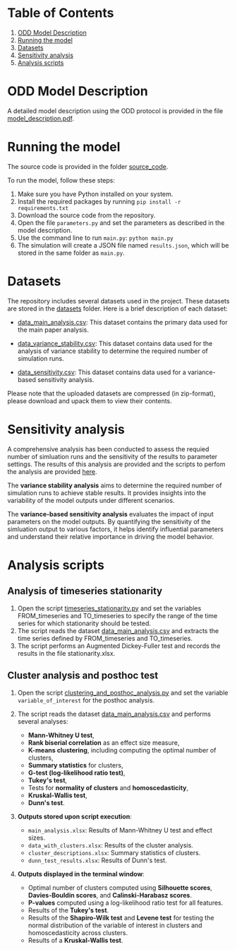 
# Table of Contents
1. [ODD Model Description](#odd-model-descriptions)
1. [Running the model](#running-the-model)
2. [Datasets](#datasets)
3. [Sensitivity analysis](#sensitivity-analysis)
4. [Analysis scripts](#analysis-scripts)

# ODD Model Description

A detailed model description using the ODD protocol is provided in the file [model_description.pdf](figures_and_pdfs/model_description.pdf).

# Running the model

The source code is provided in the folder [source_code](source_code).

To run the model, follow these steps:

1. Make sure you have Python installed on your system.
2. Install the required packages by running `pip install -r requirements.txt`
3. Download the source code from the repository.
4. Open the file `parameters.py` and set the parameters as described in the model description.
5. Use the command line to run `main.py`: `python main.py`
6. The simulation will create a JSON file named `results.json`, which will be stored in the same folder as `main.py`.

# Datasets

The repository includes several datasets used in the project. These datasets are stored in the [datasets](datasets) folder. Here is a brief description of each dataset:

- [data_main_analysis.csv](datasets/data_main_analysis.csv.zip): This dataset contains the primary data used for the main paper analysis.

- [data_variance_stability.csv](datasets/data_variance_stability.csv.zip): This dataset contains data used for the analysis of variance stability to determine the required number of simulation runs.

- [data_sensitivity.csv](datasets/data_sensitivity.csv.zip): This dataset contains data used for a variance-based sensitivity analysis.

Please note that the uploaded datasets are compressed (in zip-format), please download and upack them to view their contents.

# Sensitivity analysis

A comprehensive analysis has been conducted to assess the requied number of simluation runs and the sensitivity of the results to parameter settings. The results of this analysis are provided and the scripts to perfom the analysis are provided [here](sensitivity_analysis/sensitivity_analysis.md). 

The **variance stability analysis** aims to determine the required number of simulation runs to achieve stable results. It provides insights into the variability of the model outputs under different scenarios.

The **variance-based sensitivity analysis** evaluates the impact of input parameters on the model outputs. By quantifying the sensitivity of the simluation output to various factors, it helps identify influential parameters and understand their relative importance in driving the model behavior.

# Analysis scripts

## Analysis of timeseries stationarity
1. Open the script [timeseries_stationarity.py](analysis_scripts/timeseries_stationarity.py) and set the variables FROM_timeseries and TO_timeseries to specify the range of the time series for which stationarity should be tested.
2. The script reads the dataset [data_main_analysis.csv](datasets/data_main_analysis.csv.zip) and extracts the time series defined by FROM_timeseries and TO_timeseries.
3. The script performs an Augmented Dickey-Fuller test and records the results in the file stationarity.xlsx.

## Cluster analysis and posthoc test
1. Open the script [clustering_and_posthoc_analysis.py](analysis_scripts/clustering_and_posthoc_analysis.py) and set the variable `variable_of_interest` for the posthoc analysis.
2. The script reads the dataset [data_main_analysis.csv](datasets/data_main_analysis.csv.zip) and performs several analyses:
   - **Mann-Whitney U test**,
   - **Rank biserial correlation** as an effect size measure,
   - **K-means clustering**, including computing the optimal number of clusters,
   - **Summary statistics** for clusters,
   - **G-test (log-likelihood ratio test)**,
   - **Tukey's test**,
   - Tests for **normality of clusters** and **homoscedasticity**,
   - **Kruskal-Wallis test**,
   - **Dunn's test**.

3. **Outputs stored upon script execution**:
   - `main_analysis.xlsx`: Results of Mann-Whitney U test and effect sizes.
   - `data_with_clusters.xlsx`: Results of the cluster analysis.
   - `cluster_descriptions.xlsx`: Summary statistics of clusters.
   - `dunn_test_results.xlsx`: Results of Dunn's test.

4. **Outputs displayed in the terminal window**:
   - Optimal number of clusters computed using **Silhouette scores**, **Davies-Bouldin scores**, and **Calinski-Harabasz scores**.
   - **P-values** computed using a log-likelihood ratio test for all features.
   - Results of the **Tukey's test**.
   - Results of the **Shapiro-Wilk test** and **Levene test** for testing the normal distribution of the variable of interest in clusters and homoscedasticity across clusters.
   - Results of a **Kruskal-Wallis test**.









